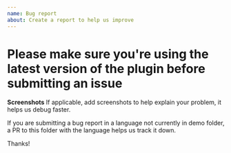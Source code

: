 ```yaml
---
name: Bug report
about: Create a report to help us improve
---
```


# Please make sure you're using the latest version of the plugin before submitting an issue

**Screenshots**
If applicable, add screenshots to help explain your problem, it helps us debug faster.

If you are submitting a bug report in a language not currently in demo folder, a PR to this folder with the language helps us track it down.

Thanks!

